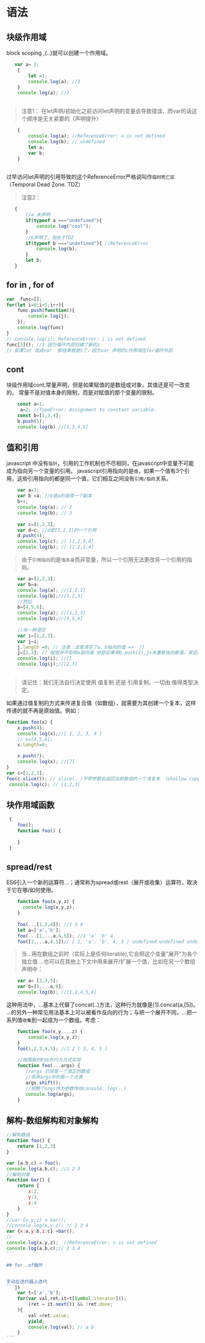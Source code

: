 # 语法

## 块级作用域
   block scoping ,{..}就可以创建一个作用域。
   ```js
      var a= 2;
       {
           let =3;
           console.log(a); //3
       }
       console.log(a); //2
       

   ```
   >注意1： 在let声明/初始化之前访问let声明的变量会导致错误，而var的话这个顺序是无关紧要的（声明提升）
```js
    {
        console.log(a); //ReferenceError: a is not defined
        console.log(b); // undefined
        let a;
        var b;
    }
    
```
   过早访问let声明的引用导致的这个ReferenceError严格说叫作`临时死亡区`（Temporal Dead Zone. TDZ）
   > 注意2：
```js
   {
       //a 未声明
       if(typeof a ==="undefined"){
           console.log("cool");
       }
       //b声明了，但处于TDZ
       if(typeof b ==="undefined"){ //ReferenceError
           console.log(b);
       }
       let b;
   }
```

## for in , for of
```js
var  func=[];
for(let i=0;i<5;i++){
    func.push(function(){
        console.log(j);
    });
    console.log(func)
}
// console.log(i); ReferenceError: i is not defined
func[3](); //3 因为循环内部创建了新的i 
// 如果let 改成var  那结果就是5了，因为var 声明的i作用域在for循环外部
```

## cont 
块级作用域cont,常量声明，但是如果赋值的是数组或对象，其值还是可一改变的。
常量不是对值本身的限制，而是对赋值的那个变量的限制。
```js
    const a=1;
     a=2; //TypeError: Assignment to constant variable.
    const b=[1,3,4];
    b.push(5);
    console.log(b) //[1,3,4,5]
```

## 值和引用
javascript 中没有`指针`，引用的工作机制也不尽相同，在javascript中变量不可能成为指向另一个变量的引用。
javascript引用指向的是`值`，如果一个值有3个引用，这些引用指向的都是同一个值，它们相互之间没有`引用/指向`关系。
```js
    var a=1;
    var b =a; //b是a的值得一个副本
    b++;
    console.log(a); // 2
    console.log(b); // 3
    
    var c=[1,2,3];
    var d=c; //d是[1,2,3]的一个引用
    d.push(4);
    console.log(c); // [1,2,3,4]
    console.log(b); // [1,2,3,4]
```
> 由于`引用指向`的是`值本身`而非变量，所以一个引用无法更改另一个引用的指向。
```js
    var a=[1,2,3];
    var b=a;
    console.log(a); //[1,2,3]
    console.log(b);//[1,2,3]
    //然后
    b=[4,5,6];
    console.log(a); //[1,2,3]
    console.log(b);//[4,5,6]
    
    //另一种清空
    var i=[1,2,3];
    var j=i;
    j.length =0; // 注意：这里清空了a，b指向的值 =>  []
    j=[2,3]; // 赋值并不影响a指向值 但是如果用b.push(2),js未重新指向新值，其还是指向i的原始值
    console.log(i); //[] 
    console.log(j);//[2,3]
    
```
> 请记住：我们无法自行决定使用 值复制 还是 引用复制，一切由 值得类型决定。

如果通过值复制的方式来传递复合值（如数组），就需要为其创建一个复本，这样传递的就不再是原始值。例如：
```js
function foo(x) {
    x.push(4);
    console.log(x);//[ 1, 2, 3, 4 ]
    // x=[4,5,6];
    x.length=0;

    x.push(7);
    console.log(x); //[7]
}
var c=[1,2,3];
foo(c.slice()); // slice(..)不带参数会返回当前数组的一个浅复本 （shallow copy）
 console.log(c); // [1,2,3]

```

## 块作用域函数
```js
 {
    foo();
    function foo() {
      
    }
 }
```

## spread/rest
ES6引入一个新的运算符...；通常称为spread或rest（展开或收集）运算符，取决于它在哪/如何使用。
```js
    function foo(x,y,z) {
      console.log(x,y,z);
    }
   
    foo(...[1,3,4]); //1 3 4
    let a=['a','b'];
    foo(...[1,...a,4,5]); //1 'a' 'b' 4  
    foo([1,...a,4,5])// [ 1, 'a', 'b', 4, 5 ] undefined undefined undefined
```
> 当...用在数组之前时（实际上是任何iterable),它会把这个变量"展开"为各个独立值
...也可以在其他上下文中用来展开/扩展一个值，比如在另一个数组声明中：
```js
    var a= [2,3,5];
    var b=[1,...a,6];
    console.log(b); //[1,2,4,5,6]

```
这种用法中，...基本上代替了concat(..)方法，这种行为就像是[1].concat(a,[5])。
...的另外一种常见用法基本上可以被看作反向的行为；与把一个展开不同，...把一系列值`收集`到一起成为一个数组。考虑：
```js
    function foo(x,y,...z) {
        console.log(x,y,z);
    }
    foo(1,2,3,4,5); //1 2 [ 3, 4, 5 ]
    
    //按照新的ES6的行为方式实现
    function foo(...args) {
       //args 已经是一个真正的数组
       //丢弃args中的第一个元素
       args.shift();
       //把整个args作为参数传给console..log(..)
       console.log(args);
    }
```
## 解构-数组解构和对象解构
````js
//解构数组
function foo() {
    return [1,2,3]
}

var [a,b,c] = foo();
console.log(a,b,c); //1 2 3
//解构对象
function bar() {
    return {
        x:2,
        y:3,
        z:4
    }
}
//var {x,y,z} = bar();
//console.log(x,y,z); // 2 3 4
var {x:a,y:b,z:c} =bar(); 
//
console.log(x,y,z);  //ReferenceError: x is not defined 
console.log(a,b,c);// 2 3 4
```

## for..of循环


手动在迭代器上迭代
```js
    var t=['a','b'];
    for(var val,ret,it=t[Symbol.iterator]();
        (ret = it.next()) && !ret.done;
    ){
        val =ret.value;
        yield;
        console.log(val); // a b
    }
```